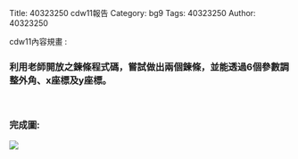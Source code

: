 Title: 40323250 cdw11報告
Category: bg9
Tags: 40323250
Author: 40323250

cdw11內容規畫 :  
<!-- PELICAN_END_SUMMARY -->
<h3>利用老師開放之鍊條程式碼，嘗試做出兩個鍊條，並能透過6個參數調整外角、x座標及y座標。</h3>
<br/>
<h3>完成圖:</h3>
<img src="http://i.imgur.com/uFnrGsS.png"> 